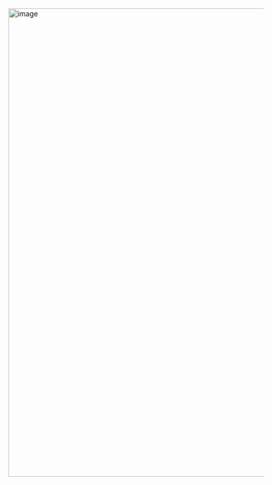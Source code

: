 <img width="924" alt="image" src="https://github.com/sandipsahoo2k2/my/assets/5547869/b0a01633-a551-43cc-82d3-79d5c0d4b4a7">
